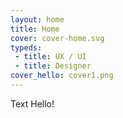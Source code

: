 ```yaml
---
layout: home
title: Home
cover: cover-home.svg
typeds:
 - title: UX / UI
 - title: Designer
cover_hello: cover1.png
---
```


Text Hello!